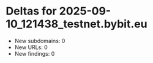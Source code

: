 # Deltas for 2025-09-10_121438_testnet.bybit.eu
- New subdomains: 0
- New URLs: 0
- New findings: 0
